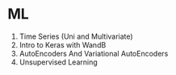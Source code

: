 # ML
 1. Time Series (Uni and Multivariate)
 2. Intro to Keras with WandB
 3. AutoEncoders And Variational AutoEncoders
 4. Unsupervised Learning
